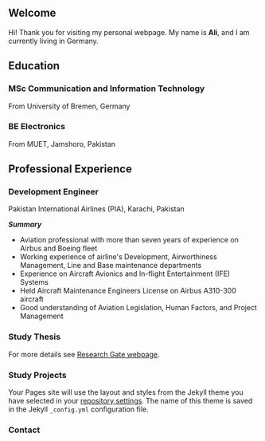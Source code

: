 ## Welcome

Hi! Thank you for visiting my personal webpage. My name is **Ali**, and I am currently living in Germany.


## Education

### MSc Communication and Information Technology
From University of Bremen, Germany

### BE Electronics
From MUET, Jamshoro, Pakistan


## Professional Experience

### Development Engineer
Pakistan International Airlines (PIA), Karachi, Pakistan

***Summary***
- Aviation professional with more than seven years of experience on Airbus and Boeing fleet
- Working experience of airline's Development, Airworthiness Management, Line and Base maintenance departments
- Experience on Aircraft Avionics and In-flight Entertainment (IFE) Systems 
- Held Aircraft Maintenance Engineers License on Airbus A310-300 aircraft 
- Good understanding of Aviation Legislation, Human Factors, and Project Management


### Study Thesis

For more details see [Research Gate webpage](https://www.researchgate.net/publication/313851520_Congestion_Detection_in_Software_Defined_Networks_using_Machine_Learning_of_Ali_Murad_Talpur).


### Study Projects

Your Pages site will use the layout and styles from the Jekyll theme you have selected in your [repository settings](https://github.com/alitalpur99/alitalpur99.github.io/settings). The name of this theme is saved in the Jekyll `_config.yml` configuration file.

### Contact
